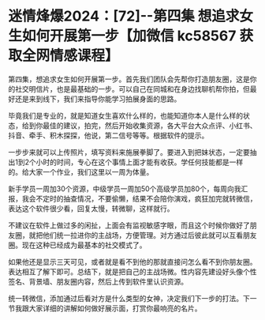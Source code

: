# 迷情烽爆2024：[72]--第四集 想追求女生如何开展第一步【加微信 kc58567 获取全网情感课程】

第四集，想追求女生如何开展第一步。首先我们团队会先帮你打造朋友圈，这是你的社交明信片，也是最基础的一步。可以自己在同城和在身边找聊机帮你拍，但最好还是来到线下，我们来指导你能学习拍展身面的思路。

毕竟我们是专业的，就是知道女生喜欢什么样的，也能知道你本人是什么样的状态，给到你最佳的建议，拍完，然后开始收集资源，各大平台大众点评、小红书、抖音、牵手、积木探探，他说，第二信号等等。根据软件的提示。

一步步来就可以上传照片，填写资料来施展拳脚了。要进入到把妹状态，一定要抽出1到2个小时的时间，专心在这个事情上面才能有收获。学任何技能都是一样的。给大家一个作业，我们这里以一周为体量。

新手学员一周加30个资源，中级学员一周加50个高级学员加80个，每周向我汇报，我会不定时的抽查情况，不要偷懒，结果不会陪你演戏，疯狂加完就转微信，表达这个软件很少看，回复太慢，转微聊，这样就行。

不建议在软件上做过多的闲扯，上面会有监视敏感字眼，而且这个时候你做好了朋友圈，就把他们统一拉进你的主战场，方便管理。对方通过后彼此就可以互看朋友圈。现在这种已经成为最基本的社交模式了。

如果他还是显示三天可见，或者就是看不到他的那就直接问怎么看不到你朋友圈。表达相互了解下即可。总结下，就是把自己的主战场微。性内容先建设好头像个性签名、背景墙、朋友圈内容，然后上传到软件里认识资源。

统一转微信，添加通过后看对方是什么类型的女神，决定我们下一步的打法。下一节我跟大家详细的讲解如何做好展示面，打赏你最响亮的名片。

